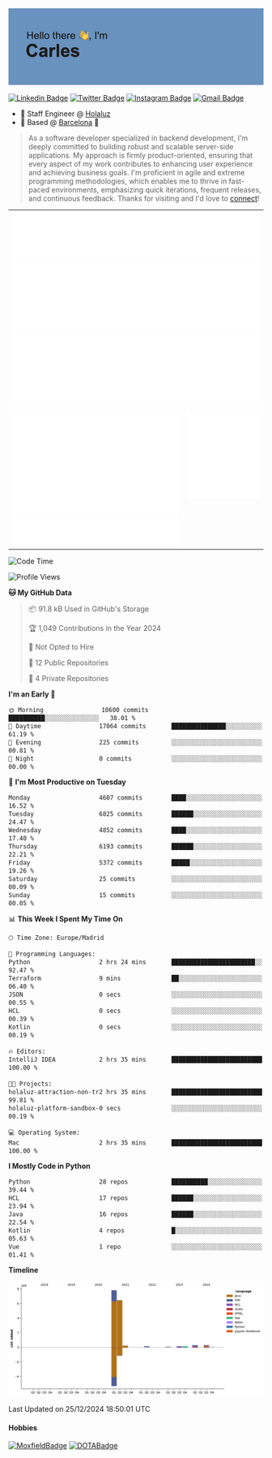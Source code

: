 <img src="header.png" alt="header">

[![Linkedin Badge](https://img.shields.io/badge/-cdespona-blue?style=flat&logo=Linkedin&logoColor=white&link=https://www.linkedin.com/in/carles-david-espona-casas-56219b11/)](https://www.linkedin.com/in/carles-david-espona-casas-56219b11/)
[![Twitter Badge](https://img.shields.io/badge/-@__cdespona-1ca0f1?style=flat&labelColor=1ca0f1&logo=twitter&logoColor=white&link=https://twitter.com/CDEspona)](https://twitter.com/CDEspona)
[![Instagram Badge](https://img.shields.io/badge/-@__cdespona-purple?style=flat&logo=instagram&logoColor=white&link=https://www.instagram.com/cdespona/)](https://www.instagram.com/cdespona/)
[![Gmail Badge](https://img.shields.io/badge/-cdespona-c14438?style=flat&logo=Gmail&logoColor=white&link=mailto:cdespona@gmail.com)](mailto:cdespona@gmail.com)

* 🔭 Staff Engineer @ [Holaluz](https://holaluz.com)
* 🏡 Based @ [Barcelona](https://www.google.es/maps/place/Barcelona) 💜

> As a software developer specialized in backend development, I'm deeply committed to building robust and scalable server-side applications. My approach is firmly product-oriented, ensuring that every aspect of my work contributes to enhancing user experience and achieving business goals. I'm proficient in agile and extreme programming methodologies, which enables me to thrive in fast-paced environments, emphasizing quick iterations, frequent releases, and continuous feedback. Thanks for visiting and I'd love to [connect](https://www.linkedin.com/in/carles-david-espona-casas-56219b11/)!

<table style="border-collapse: collapse; border: none;"> 
  <tbody>
  <tr style="border: none;">
    <td colspan="2" style="border: none; vertical-align: top;">
      <img src="summary.svg" alt="summary">
      <img src="activity-community.svg" alt="act-comm">
      <img src="repositories.svg" alt="repo">
    </td>
  </tr>
  <tr>
    <td style="border: none; vertical-align: top;">
      <img src="metrics.plugin.isocalendar.fullyear.svg" alt="calendar">
      <img src="topics.svg" alt="topics">
    </td>
    <td style="border: none; vertical-align: top;">
      <img src="achievements.svg" alt="achievements">
    </td>
  </tr>
  </tbody>
</table>

<!--START_SECTION:waka-->
![Code Time](http://img.shields.io/badge/Code%20Time-288%20hrs%2039%20mins-blue)

![Profile Views](http://img.shields.io/badge/Profile%20Views-0-blue)

**🐱 My GitHub Data** 

> 📦 91.8 kB Used in GitHub's Storage 
 > 
> 🏆 1,049 Contributions in the Year 2024
 > 
> 🚫 Not Opted to Hire
 > 
> 📜 12 Public Repositories 
 > 
> 🔑 4 Private Repositories 
 > 
**I'm an Early 🐤** 

```text
🌞 Morning                10600 commits       ██████████░░░░░░░░░░░░░░░   38.01 % 
🌆 Daytime                17064 commits       ███████████████░░░░░░░░░░   61.19 % 
🌃 Evening                225 commits         ░░░░░░░░░░░░░░░░░░░░░░░░░   00.81 % 
🌙 Night                  0 commits           ░░░░░░░░░░░░░░░░░░░░░░░░░   00.00 % 
```
📅 **I'm Most Productive on Tuesday** 

```text
Monday                   4607 commits        ████░░░░░░░░░░░░░░░░░░░░░   16.52 % 
Tuesday                  6825 commits        ██████░░░░░░░░░░░░░░░░░░░   24.47 % 
Wednesday                4852 commits        ████░░░░░░░░░░░░░░░░░░░░░   17.40 % 
Thursday                 6193 commits        ██████░░░░░░░░░░░░░░░░░░░   22.21 % 
Friday                   5372 commits        █████░░░░░░░░░░░░░░░░░░░░   19.26 % 
Saturday                 25 commits          ░░░░░░░░░░░░░░░░░░░░░░░░░   00.09 % 
Sunday                   15 commits          ░░░░░░░░░░░░░░░░░░░░░░░░░   00.05 % 
```


📊 **This Week I Spent My Time On** 

```text
🕑︎ Time Zone: Europe/Madrid

💬 Programming Languages: 
Python                   2 hrs 24 mins       ███████████████████████░░   92.47 % 
Terraform                9 mins              ██░░░░░░░░░░░░░░░░░░░░░░░   06.40 % 
JSON                     0 secs              ░░░░░░░░░░░░░░░░░░░░░░░░░   00.55 % 
HCL                      0 secs              ░░░░░░░░░░░░░░░░░░░░░░░░░   00.39 % 
Kotlin                   0 secs              ░░░░░░░░░░░░░░░░░░░░░░░░░   00.19 % 

🔥 Editors: 
IntelliJ IDEA            2 hrs 35 mins       █████████████████████████   100.00 % 

🐱‍💻 Projects: 
holaluz-attraction-non-tr2 hrs 35 mins       █████████████████████████   99.81 % 
holaluz-platform-sandbox-0 secs              ░░░░░░░░░░░░░░░░░░░░░░░░░   00.19 % 

💻 Operating System: 
Mac                      2 hrs 35 mins       █████████████████████████   100.00 % 
```

**I Mostly Code in Python** 

```text
Python                   28 repos            ██████████░░░░░░░░░░░░░░░   39.44 % 
HCL                      17 repos            ██████░░░░░░░░░░░░░░░░░░░   23.94 % 
Java                     16 repos            ██████░░░░░░░░░░░░░░░░░░░   22.54 % 
Kotlin                   4 repos             █░░░░░░░░░░░░░░░░░░░░░░░░   05.63 % 
Vue                      1 repo              ░░░░░░░░░░░░░░░░░░░░░░░░░   01.41 % 
```



**Timeline**

![Lines of Code chart](https://raw.githubusercontent.com/cdespona/cdespona/main/assets/bar_graph.png)


 Last Updated on 25/12/2024 18:50:01 UTC
<!--END_SECTION:waka-->

#### Hobbies
[![MoxfieldBadge](https://img.shields.io/badge/MTG%20Commander-Cdespona-8A2BE2)](https://www.moxfield.com/users/Cdespona)
[![DOTABadge](https://img.shields.io/badge/DOTA2-GRV-red)](https://es.dotabuff.com/players/63807915)
